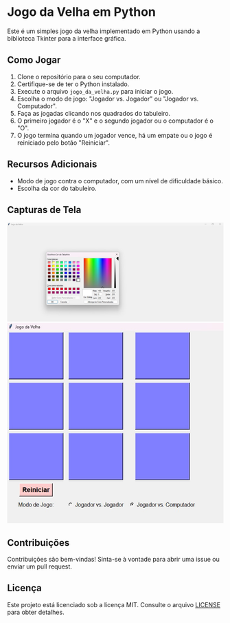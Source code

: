 # Jogo da Velha em Python

Este é um simples jogo da velha implementado em Python usando a biblioteca Tkinter para a interface gráfica.

## Como Jogar

1. Clone o repositório para o seu computador.
2. Certifique-se de ter o Python instalado.
3. Execute o arquivo `jogo_da_velha.py` para iniciar o jogo.
4. Escolha o modo de jogo: "Jogador vs. Jogador" ou "Jogador vs. Computador".
5. Faça as jogadas clicando nos quadrados do tabuleiro.
6. O primeiro jogador é o "X" e o segundo jogador ou o computador é o "O".
7. O jogo termina quando um jogador vence, há um empate ou o jogo é reiniciado pelo botão "Reiniciar".

## Recursos Adicionais

- Modo de jogo contra o computador, com um nível de dificuldade básico.
- Escolha da cor do tabuleiro.

## Capturas de Tela

![Captura de Tela 1](https://raw.githubusercontent.com/Nayumt99/jogodavelha/main/Screenshot_23.jpg)
![Captura de Tela 2](https://raw.githubusercontent.com/Nayumt99/jogodavelha/main/Screenshot_24.jpg)

## Contribuições

Contribuições são bem-vindas! Sinta-se à vontade para abrir uma issue ou enviar um pull request.

## Licença

Este projeto está licenciado sob a licença MIT. Consulte o arquivo [LICENSE](LICENSE) para obter detalhes.
